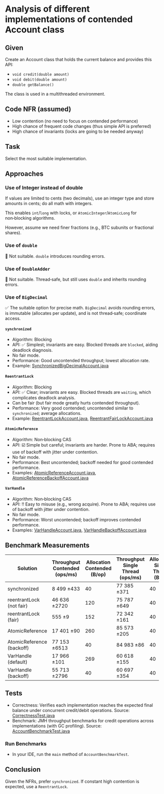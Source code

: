 # Analysis of different implementations of contended Account class

## Given

Create an Account class that holds the current balance and provides this API:

- `void credit(double amount)`
- `void debit(double amount)`
- `double getBalance()`

The class is used in a multithreaded environment.

## Code NFR (assumed)

- Low contention (no need to focus on contended performance)
- High chance of frequent code changes (thus simple API is preferred)
- High chance of invariants (locks are going to be needed anyway)

## Task

Select the most suitable implementation.

## Approaches

### Use of Integer instead of double

If values are limited to cents (two decimals), use an integer type and store amounts in cents; do all math with
integers.

This enables `int`/`long` with locks, or `AtomicInteger`/`AtomicLong` for non‑blocking algorithms.

However, assume we need finer fractions (e.g., BTC subunits or fractional shares).

### Use of `double`

:no_entry_sign: Not suitable. `double` introduces rounding errors.

### Use of `DoubleAdder`

:no_entry_sign: Not suitable. Thread‑safe, but still uses `double` and inherits rounding errors.

### Use of `BigDecimal`

:white_check_mark: The suitable option for precise math. `BigDecimal` avoids rounding errors, is immutable (allocates
per update), and is not thread‑safe; coordinate access.

#### `synchronized`

- Algorithm: Blocking
- API: :white_check_mark: Simplest; invariants are easy. Blocked threads are `blocked`, aiding deadlock diagnosis.
- No fair mode.
- Performance: Good uncontended throughput; lowest allocation rate.
- Example: [SynchronizedBigDecimalAccount.java](src/main/java/me/pavelzol/SynchronizedBigDecimalAccount.java)

#### `ReentrantLock`

- Algorithm: Blocking
- API: :white_check_mark: Clear; invariants are easy. Blocked threads are `waiting`, which complicates deadlock analysis.
- Can be fair (but fair mode greatly hurts contended throughput).
- Performance: Very good contended; uncontended similar to `synchronized`; average allocations.
- Example: [ReentrantLockAccount.java](src/main/java/me/pavelzol/ReentrantLockAccount.java), [ReentrantFairLockAccount.java](src/main/java/me/pavelzol/ReentrantFairLockAccount.java)

#### `AtomicReference`

- Algorithm: Non‑blocking CAS
- API: :ballot_box_with_check: Simple but careful; invariants are harder. Prone to ABA; requires use of backoff with
  jitter under contention.
- No fair mode.
- Performance: Best uncontended; backoff needed for good contended performance.
- Examples: [AtomicReferenceAccount.java](src/main/java/me/pavelzol/AtomicReferenceAccount.java), [AtomicReferenceBackoffAccount.java](src/main/java/me/pavelzol/AtomicReferenceBackoffAccount.java)

#### `VarHandle`

- Algorithm: Non‑blocking CAS
- API: :bangbang: Easy to misuse (e.g., wrong acquire). Prone to ABA; requires use of backoff with jitter under
  contention.
- No fair mode.
- Performance: Worst uncontended; backoff improves contended performance.
- Examples: [VarHandleAccount.java](src/main/java/me/pavelzol/VarHandleAccount.java), [VarHandleBackoffAccount.java](src/main/java/me/pavelzol/VarHandleBackoffAccount.java)

## Benchmark Measurements

| Solution                  | Throughput Contended (ops/ms) | Allocation Contended (B/op) | Throughput Single Thread (ops/ms) | Allocation Single Thread (B/op) |
|---------------------------|-------------------------------|-----------------------------|-----------------------------------|---------------------------------|
| synchronized              | 8 499 ±433                    | 40                          | 77 385 ±371                       | 40                              |
| reentrantLock (not fair)  | 46 636 ±2720                  | 120                         | 75 787 ±649                       | 40                              |
| reentrantLock (fair)      | 555 ±9                        | 152                         | 72 342 ±161                       | 40                              |
| AtomicReference           | 17 401 ±90                    | 260                         | 85 573 ±205                       | 40                              |
| AtomicReference (backoff) | 77 153 ±6513                  | 40                          | 84 983 ±86                        | 40                              |
| VarHandle (default)       | 17 966 ±101                   | 269                         | 60 618 ±155                       | 40                              |
| VarHandle (backoff)       | 55 713 ±2796                  | 40                          | 60 697 ±354                       | 40                              |

## Tests

- Correctness: Verifies each implementation reaches the expected final balance under concurrent credit/debit operations. Source: [CorrectnessTest.java](src/test/java/me/pavelzol/CorrectnessTest.java)
- Benchmark: JMH throughput benchmarks for credit operations across implementations (with GC profiling). Source: [AccountBenchmarkTest.java](src/test/java/me/pavelzol/bench/AccountBenchmarkTest.java)

### Run Benchmarks

- In your IDE, run the `main` method of `AccountBenchmarkTest`.

## Conclusion

Given the NFRs, prefer `synchronized`. If constant high contention is expected, use a `ReentrantLock`.
